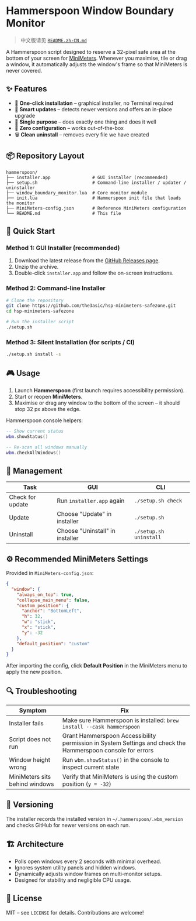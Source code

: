# Hammerspoon Window Boundary Monitor

> 中文版请见 [`README.zh-CN.md`](README.zh-CN.md)

A Hammerspoon script designed to reserve a 32-pixel safe area at the bottom of your screen for [MiniMeters](https://minimeters.app). Whenever you maximise, tile or drag a window, it automatically adjusts the window's frame so that MiniMeters is never covered.

## ✨ Features

- 🚀 **One-click installation** – graphical installer, no Terminal required
- 🔄 **Smart updates** – detects newer versions and offers an in-place upgrade
- 🎯 **Single purpose** – does exactly one thing and does it well
- 🔧 **Zero configuration** – works out-of-the-box
- 🗑️ **Clean uninstall** – removes every file we have created

## 📦 Repository Layout

```text
hammerspoon/
├── installer.app                # GUI installer (recommended)
├── setup.sh                     # Command-line installer / updater / uninstaller
├── window_boundary_monitor.lua  # Core monitor module
├── init.lua                     # Hammerspoon init file that loads the monitor
├── MiniMeters-config.json       # Reference MiniMeters configuration
└── README.md                    # This file
```

## 🚀 Quick Start

### Method 1: GUI Installer (recommended)

1. Download the latest release from the [GitHub Releases page](https://github.com/the3asic/hsp-minimeters-safezone/releases).
2. Unzip the archive.
3. Double-click `installer.app` and follow the on-screen instructions.

### Method 2: Command-line Installer

```bash
# Clone the repository
git clone https://github.com/the3asic/hsp-minimeters-safezone.git
cd hsp-minimeters-safezone

# Run the installer script
./setup.sh
```

### Method 3: Silent Installation (for scripts / CI)

```bash
./setup.sh install -s
```

## 🎮 Usage

1. Launch **Hammerspoon** (first launch requires accessibility permission).
2. Start or reopen **MiniMeters**.
3. Maximise or drag any window to the bottom of the screen – it should stop 32 px above the edge.

Hammerspoon console helpers:

```lua
-- Show current status
wbm.showStatus()

-- Re-scan all windows manually
wbm.checkAllWindows()
```

## 🔧 Management

| Task             | GUI                                          | CLI                           |
|------------------|----------------------------------------------|-------------------------------|
| Check for update | Run `installer.app` again                    | `./setup.sh check`            |
| Update           | Choose "Update" in installer                 | `./setup.sh`                  |
| Uninstall        | Choose "Uninstall" in installer              | `./setup.sh uninstall`        |

## ⚙️ Recommended MiniMeters Settings

Provided in `MiniMeters-config.json`:

```json
{
  "window": {
    "always_on_top": true,
    "collapse_main_menu": false,
    "custom_position": {
      "anchor": "BottomLeft",
      "h": 32,
      "w": "stick",
      "x": "stick",
      "y": -32
    },
    "default_position": "custom"
  }
}
```

After importing the config, click **Default Position** in the MiniMeters menu to apply the new position.

## 🔍 Troubleshooting

| Symptom | Fix |
|---------|-----|
| Installer fails | Make sure Hammerspoon is installed: `brew install --cask hammerspoon` |
| Script does not run | Grant Hammerspoon Accessibility permission in System Settings and check the Hammerspoon console for errors |
| Window height wrong | Run `wbm.showStatus()` in the console to inspect current state |
| MiniMeters sits behind windows | Verify that MiniMeters is using the custom position (`y = -32`) |

## 🔄 Versioning

The installer records the installed version in `~/.hammerspoon/.wbm_version` and checks GitHub for newer versions on each run.

## 🏗️ Architecture

- Polls open windows every 2 seconds with minimal overhead.
- Ignores system utility panels and hidden windows.
- Dynamically adjusts window frames on multi-monitor setups.
- Designed for stability and negligible CPU usage.

## 📜 License

MIT – see `LICENSE` for details. Contributions are welcome!